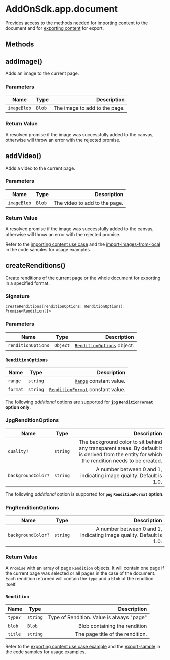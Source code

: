 # AddOnSdk.app.document
Provides access to the methods needed for [importing content](../../guides/develop/index.md#importing-content) to the document and for [exporting content](../../guides/develop/index.md#exporting-content) for export.

## Methods
## addImage()
<!--addImage(imageBlob: Blob): Promise<void>;-->
Adds an image to the current page. 

### Parameters
| Name          | Type         | Description   |
| ------------- | -------------| -----------:  |
| `imageBlob`   | `Blob`       | The image to add to the page. |

### Return Value
A resolved promise if the image was successfully added to the canvas, otherwise will throw an error with the rejected promise.

## addVideo()
<!-- addVideo(blob: Blob): Promise<void>; -->
Adds a video to the current page. 

### Parameters
| Name          | Type         | Description   |
| ------------- | -------------| -----------:  |
| `imageBlob`   | `Blob`       | The video to add to the page. |

### Return Value
A resolved promise if the image was successfully added to the canvas, otherwise will throw an error with the rejected promise.

<InlineAlert slots="text" variant="info"/>

Refer to the [importing content use case](../../guides/develop/index.md#importing-content) and the [import-images-from-local](../../samples/#import-images-from-local) in the code samples for usage examples.


## createRenditions()
Create renditions of the current page or the whole document for exporting in a specified format. 

### Signature
`createRenditions(renditionOptions: RenditionOptions): Promise<Rendition[]>`

### Parameters
| Name                | Type         | Description   |
| --------------------| -------------| -----------:  |
| `renditionOptions`  | `Object`     | [`RenditionOptions`](#renditionoptions) object.

### `RenditionOptions`
| Name          | Type         | Description   |
| ------------- | -------------| -----------:  |
| `range`       | `string`     | [`Range`](./addonsdk-constants.md) constant value. | 
| `format`      | `string`     |  [`RenditionFormat`](./addonsdk-constants.md) constant value. | 


<InlineAlert slots="text" variant="info"/>

The following *additional* options are supported for **`jpg` `RenditionFormat` option only**.

### JpgRenditionOptions
| Name          | Type         | Description   |
| ------------- | -------------| -----------:  |
| `quality?`       | `string`     | The background color to sit behind any transparent areas. By default it is derived from the entity for which the rendition needs to be created.
| `backgroundColor?` | `string`     |  A number between 0 and 1, indicating image quality. Default is 1.0. |

<InlineAlert slots="text" variant="info"/>

The following *additional* option is supported for **`png` `RenditionFormat` option**.

### PngRenditionOptions
| Name          | Type         | Description   |
| ------------- | -------------| -----------:  |
| `backgroundColor?` | `string` |  A number between 0 and 1, indicating image quality. Default is 1.0. |

### Return Value
A `Promise` with an array of page `Rendition` objects. It will contain one page if the current page was selected or all pages in the case of the document. Each rendition returned will contain the `type` and a `blob` of the rendition itself.

### `Rendition`
| Name          | Type         | Description   |
| ------------- | -------------| -----------:  |
| `type?`       | `string`     |  Type of Rendition. Value is always "page" |
| `blob`        | `Blob`       | Blob containing the rendition |
| `title`       | `string`     | The page title of the rendition. | 

<InlineAlert slots="text" variant="info"/>

Refer to the [exporting content use case example](../../guides/develop/index.md#exporting-content) and the [export-sample](../../samples/#export-sample) in the code samples for usage examples.

